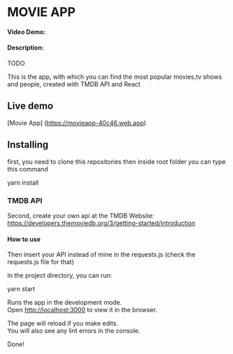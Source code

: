 # MOVIE APP
#### Video Demo:  <URL HERE>
#### Description:
TODO

This is the app, with which you can find the most popular movies,tv shows and people, created with TMDB API and React
## Live demo

[Movie App] (https://movieapp-40c46.web.app)

 ## Installing

first, you need to clone this repositories then inside root folder you can type this command

yarn install

### TMDB API

Second, create your own api at the TMDB Website: https://developers.themoviedb.org/3/getting-started/introduction

#### How to use
Then insert your API instead of mine in the requests.js (check the requests.js file for that)

In the project directory, you can run:

yarn start 

Runs the app in the development mode.<br />
Open [http://localhost:3000](http://localhost:3000) to view it in the browser.

The page will reload if you make edits.<br />
You will also see any lint errors in the console.

Done!
